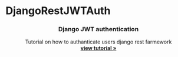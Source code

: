 # DjangoRestJWTAuth
<p align="center">
    

  <h3 align="center">Django JWT authentication</h3>

  <p align="center">
    Tutorial on how to authanticate users django rest farmework
    <br />
    <a href="https://www.thedjangoguy.com/documents/django-rest-authentication/"><strong>view tutorial »</strong></a>
    <br />
  </p>
</p>
